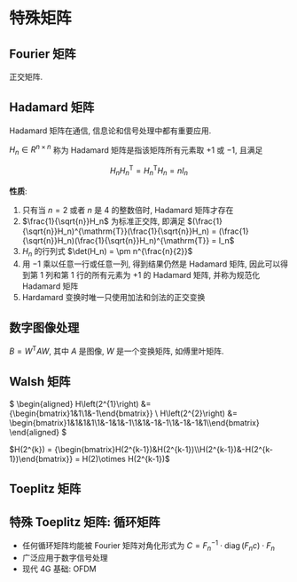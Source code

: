 # 特殊矩阵

## Fourier 矩阵

正交矩阵.


## Hadamard 矩阵

Hadamard 矩阵在通信, 信息论和信号处理中都有重要应用.

$H_n \in R^{n\times n}$ 称为 Hadamard 矩阵是指该矩阵所有元素取 $+1$ 或 $-1$, 且满足

$$
H_n H_n^{\mathrm{T}} = H_n^{\mathrm{T}}H_n = n I_n
$$

**性质**:

1. 只有当 $n=2$ 或者 $n$ 是 $4$ 的整数倍时, Hadamard 矩阵才存在
2. $\frac{1}{\sqrt{n}}H_n$ 为标准正交阵, 即满足 $(\frac{1}{\sqrt{n}}H_n)^{\mathrm{T}}(\frac{1}{\sqrt{n}}H_n) = (\frac{1}{\sqrt{n}}H_n)(\frac{1}{\sqrt{n}}H_n)^{\mathrm{T}} = I_n$
3. $H_n$ 的行列式 $\det(H_n) = \pm n^{\frac{n}{2}}$
4. 用 $-1$ 乘以任意一行或任意一列, 得到结果仍然是 Hadamard 矩阵, 因此可以得到第 1 列和第 1 行的所有元素为 $+1$ 的 Hadamard 矩阵, 并称为规范化 Hadamard 矩阵
5. Hardamard 变换时唯一只使用加法和剑法的正交变换


## 数字图像处理

$B = W^{\mathrm{T}}AW$, 其中 $A$ 是图像, $W$ 是一个变换矩阵, 如傅里叶矩阵.


## Walsh 矩阵

$
\begin{aligned}
H\left(2^{1}\right) &= {\begin{bmatrix}1&1\\1&-1\end{bmatrix}}  \\
H\left(2^{2}\right) &= \begin{bmatrix}1&1&1&1\\1&-1&1&-1\\1&1&-1&-1\\1&-1&-1&1\\\end{bmatrix}
\end{aligned}
$

$H(2^{k}) = {\begin{bmatrix}H(2^{k-1})&H(2^{k-1})\\H(2^{k-1})&-H(2^{k-1})\end{bmatrix}} = H(2)\otimes H(2^{k-1})$


## Toeplitz 矩阵



## 特殊 Toeplitz 矩阵: 循环矩阵

- 任何循环矩阵均能被 Fourier 矩阵对角化形式为 $C = F_n^{-1} \cdot \operatorname{diag}(F_n c) \cdot F_n$
- 广泛应用于数字信号处理
- 现代 4G 基础: OFDM




